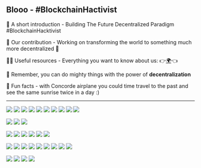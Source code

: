 ## Blooo - #BlockchainHactivist

🙋‍ A short introduction - Building The Future Decentralized Paradigm #BlockchainHacktivist

🌈 Our contribution - Working on transforming the world to something much more decentralized 🚀

👩‍💻 Useful resources - Everything you want to know about us: 👉[🌍](https://blooo.io)👈

🧙 Remember, you can do mighty things with the power of **decentralization**

🍿 Fun facts - with Concorde airplane you could time travel to the past and see the same sunrise twice in a day :)

---

[![](https://img.shields.io/badge/Solidity-Dev-brightgreen.svg?logo=Solidity&logoColor=FFF)]() [![](https://img.shields.io/badge/Go-Dev-brightgreen.svg?logo=Go&logoColor=FFF)]() [![](https://img.shields.io/badge/C-Dev-brightgreen.svg?logo=C&logoColor=FFF)]() [![](https://img.shields.io/badge/Javascript-Dev-brightgreen.svg?logo=JavaScript&logoColor=FFF)]() [![](https://img.shields.io/badge/Typescript-Dev-brightgreen.svg?logo=TypeScript&logoColor=FFF)]() [![](https://img.shields.io/badge/Python-Dev-brightgreen.svg?logo=Python&logoColor=FFF)]() [![](https://img.shields.io/badge/Java-Dev-brightgreen.svg?logo=Java&logoColor=FFF)]() [![](https://img.shields.io/badge/Php-Dev-brightgreen.svg?logo=Php&logoColor=FFF)]() [![](https://img.shields.io/badge/HTML5-Dev-brightgreen.svg?logo=HTML5&logoColor=FFF)]() [![](https://img.shields.io/badge/CSS3-Dev-brightgreen.svg?logo=CSS3&logoColor=FFF)]()

[![](https://img.shields.io/badge/Angular-Front-FF0.svg?logo=Angular&logoColor=FFF)]() [![](https://img.shields.io/badge/ReactJS-Front-FF0.svg?logo=React&logoColor=FFF)]() [![](https://img.shields.io/badge/Vue.js-Front-FF0.svg?logo=Vue.js&logoColor=FFF)]()

[![](https://img.shields.io/badge/Node.js-Back-F00.svg?logo=Node.js&logoColor=FFF)]() [![](https://img.shields.io/badge/Spring-Back-F00.svg?logo=Spring&logoColor=FFF)]() [![](https://img.shields.io/badge/Symfony-Back-F00.svg?logo=Symfony&logoColor=FFF)]() [![](https://img.shields.io/badge/Nginx-Back-F00.svg?logo=Nginx&logoColor=FFF)]() [![](https://img.shields.io/badge/Django-Back-F00.svg?logo=Django&logoColor=FFF)]() [![](https://img.shields.io/badge/Wordpress-Back-F00.svg?logo=Wordpress&logoColor=FFF)]()

[![](https://img.shields.io/badge/Terraform-DevOps-DDD.svg?logo=Terraform&logoColor=FFF)]() [![](https://img.shields.io/badge/Docker-DevOps-DDD.svg?logo=Docker&logoColor=FFF)]() [![](https://img.shields.io/badge/Helm-DevOps-DDD.svg?logo=Helm&logoColor=FFF)]() [![](https://img.shields.io/badge/Kubernetes-DevOps-DDD.svg?logo=Kubernetes&logoColor=FFF)]() [![](https://img.shields.io/badge/Prometheus-DevOps-DDD.svg?logo=Prometheus&logoColor=FFF)]() [![](https://img.shields.io/badge/Grafana-DevOps-DDD.svg?logo=Grafana&logoColor=FFF)]() [![](https://img.shields.io/badge/Jenkins-DevOps-DDD.svg?logo=Jenkins&logoColor=FFF)]() [![](https://img.shields.io/badge/SonarQube-DevOps-DDD.svg?logo=SonarQube&logoColor=FFF)]() [![](https://img.shields.io/badge/Junit-DevOps-DDD.svg?logo=Junit5&logoColor=FFF)]()

[![](https://img.shields.io/badge/MariaDB-DataBase-00F.svg?logo=MariaDB&logoColor=FFF)]() [![](https://img.shields.io/badge/MySql-DataBase-00F.svg?logo=Mysql&logoColor=FFF)]() [![](https://img.shields.io/badge/MongoDB-DataBase-00F.svg?logo=MongoDB&logoColor=FFF)]() [![](https://img.shields.io/badge/PostgreSQL-DataBase-00F.svg?logo=Postgresql&logoColor=FFF)]()




